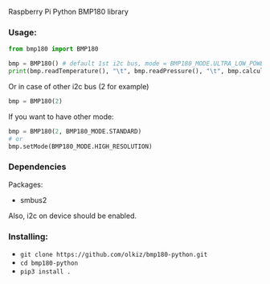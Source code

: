 Raspberry Pi Python BMP180 library

### Usage:

```python
from bmp180 import BMP180

bmp = BMP180() # default 1st i2c bus, mode = BMP180_MODE.ULTRA_LOW_POWER
print(bmp.readTemperature(), "\t", bmp.readPressure(), "\t", bmp.calculateAbsoluteAltitude())
```

Or in case of other i2c bus (2 for example)
```python
bmp = BMP180(2)
```

If you want to have other mode:
```python
bmp = BMP180(2, BMP180_MODE.STANDARD)
# or
bmp.setMode(BMP180_MODE.HIGH_RESOLUTION)
```

### Dependencies
Packages:
* smbus2

Also, i2c on device should be enabled.

### Installing:
* `git clone https://github.com/olkiz/bmp180-python.git`
* `cd bmp180-python`
* `pip3 install .`
